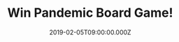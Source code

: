 ---
campaign-uuid: "c-a3b28a36-b82f-495b-9d58-fdb371ce9f58"
type: "Competition"
category: "Entertainment"
date: "2019-02-05T09:00:00.000Z"
end-date: "2019-03-05T23:59:00.000Z"
disable-form: false
is_promoted: false
has_entry_page: true
title: "Win Pandemic Board Game!"
competition-description: "<p>We have in our hands the best seller boarding game to\
  \ the date: Pandemic board game! As skilled members of a disease-fighting team,\
  \ you must keep four deadly diseases at bay while discovering their cures. You and\
  \ your teammates will travel across the globe, treating infections while finding\
  \ resources for cures. You must work together, using your individual strengths,\
  \ to succeed. The clock is ticking as outbreaks and epidemics fuel the spreading\
  \ plagues. Can you find all four cures in time?</p>\r\n<p>Do you have what it takes\
  \ to save humanity? Click below for a chance to win.</p>"
hero-header: "Win Pandemic Board Game!"
terms-confirmation: "N/A"
banner-img: "https://assets.expresslyapp.com/asset-849bbd97-b28c-4c7b-99dd-a3569c6e5e02.jpg"
logo-left-href: "http://rudehealth.com"
logo-left-image: "https://assets.expresslyapp.com/asset-df998f4e-aeeb-4a33-b95e-bb2adf77cf8b.jpg"
logo-left-title: "Rude Health"
bg-image-hero: "https://assets.expresslyapp.com/asset-b427ba17-dad9-4836-90de-55566a26b153.jpg"
bg-image-first: "https://assets.expresslyapp.com/asset-8fef214c-ec08-4938-add2-6e09113783be.jpg"
section1-content: "<p>The game board depicts several major population centres on a\
  \ stylised map of the Earth. On each turn, a player can use up to four actions to\
  \ travel between cities, treat infected populaces, discover a cure, or build a research\
  \ station.</p>\r\n<p>Taking a unique role within the team, players must plan their\
  \ strategy to mesh with their specialists' strengths in order to conquer the diseases\
  \ which are spreading quickly and time is running out. If one or more diseases spread\
  \ beyond recovery or if too much time elapses, the players all lose. If they cure\
  \ the four diseases, they all win!</p>\r\n<p>Lots of ways to lose, but only one\
  \ way to win… are you ready so save the world? Enter the form below for a chance\
  \ to win and show the humanity your skills to prove that you have what it takes\
  \ to save them! Good luck!</p>"
entry-title: "Win Pandemic Board Game!"
entry-content: "Enter the draw to win the  Pandemic Board Game by completing the form\
  \ below before 23:59 on 5th March 2019."
has-winner: false
prize-description: "Pandemic Board Game."
special-conditions: "Multiple entries are allowed up to one every day\r\nThis competition\
  \ is also available on: http://club.expressly.io/competitons/\r\npandemic-board-game-giveaway"
country-restrictions:
- "GB"
---